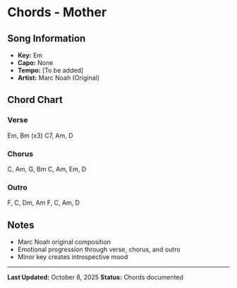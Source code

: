 # Chords - Mother

## Song Information
- **Key:** Em
- **Capo:** None
- **Tempo:** [To be added]
- **Artist:** Marc Noah (Original)

## Chord Chart

### Verse
Em, Bm (x3)
C7, Am, D

### Chorus
C, Am, G, Bm
C, Am, Em, D

### Outro
F, C, Dm, Am
F, C, Am, D

## Notes
- Marc Noah original composition
- Emotional progression through verse, chorus, and outro
- Minor key creates introspective mood

---

**Last Updated:** October 8, 2025
**Status:** Chords documented
